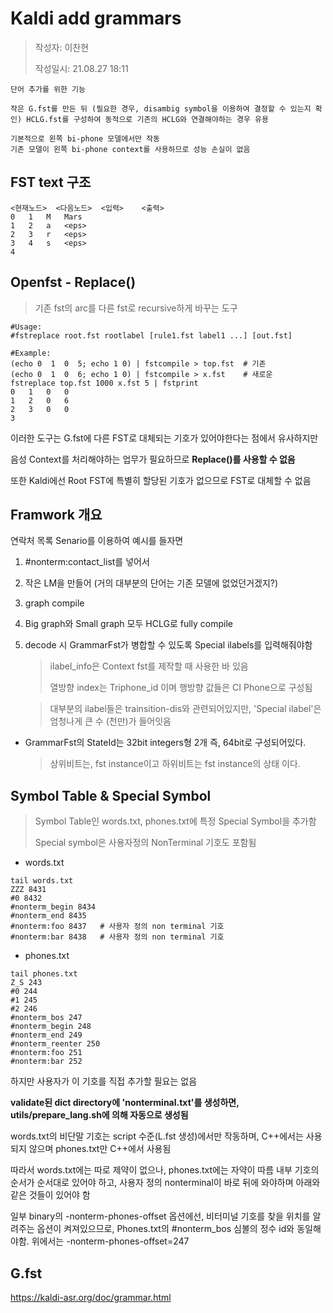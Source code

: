 # Kaldi add grammars

> 작성자: 이찬현
>
> 작성일시: 21.08.27 18:11



```
단어 추가를 위한 기능

작은 G.fst를 만든 뒤 (필요한 경우, disambig symbol을 이용하여 결정할 수 있는지 확인) HCLG.fst를 구성하여 동적으로 기존의 HCLG와 연결해야하는 경우 유용

기본적으로 왼쪽 bi-phone 모델에서만 작동
기존 모델이 왼쪽 bi-phone context를 사용하므로 성능 손실이 없음
```



## FST text 구조

```
<현재노드>	<다음노드>	<입력>	<출력>
0	1	M	Mars
1	2	a	<eps>
2	3	r	<eps>
3	4	s	<eps>
4
```





## Openfst - Replace()

> 기존 fst의 arc를 다른 fst로 recursive하게 바꾸는 도구

```shell
#Usage:
#fstreplace root.fst rootlabel [rule1.fst label1 ...] [out.fst]

#Example:
(echo 0  1  0  5; echo 1 0) | fstcompile > top.fst	# 기존
(echo 0  1  0  6; echo 1 0) | fstcompile > x.fst	# 새로운
fstreplace top.fst 1000 x.fst 5 | fstprint
0	1	0	0
1	2	0	6
2	3	0	0
3
```

이러한 도구는 G.fst에 다른 FST로 대체되는 기호가 있어야한다는 점에서 유사하지만

음성 Context를 처리해야하는 업무가 필요하므로 **Replace()를 사용할 수 없음**

또한 Kaldi에선 Root FST에 특별히 할당된 기호가 없으므로 FST로 대체할 수 없음



## Framwork 개요

연락처 목록 Senario를 이용하여 예시를 들자면

1. #nonterm:contact_list를 넣어서

2. 작은 LM을 만들어 (거의 대부분의 단어는 기존 모델에 없었던거겠지?)

3. graph compile

4. Big graph와 Small graph 모두 HCLG로 fully compile

5. decode 시 GrammarFst가 병합할 수 있도록 Special ilabels를 입력해줘야함

   > ilabel_info은 Context fst를 제작할 때 사용한 바 있음
   >
   > 열방향 index는 Triphone_id 이며 행방향 값들은 CI Phone으로 구성됨

   > 대부분의 ilabel들은 trainsition-dis와 관련되어있지만, 'Special ilabel'은 엄청나게 큰 수 (천만)가 들어잇음 



- GrammarFst의 StateId는 32bit integers형 2개 즉, 64bit로 구성되어있다.

  > 상위비트는, fst instance이고 하위비트는 fst instance의 상태 이다.



## Symbol Table & Special Symbol

> Symbol Table인 words.txt, phones.txt에 특정 Special Symbol을 추가함
>
> Special symbol은 사용자정의 NonTerminal 기호도 포함됨

- words.txt

```shell
tail words.txt 
ZZZ 8431 
#0 8432 
#nonterm_begin 8434 
#nonterm_end 8435 
#nonterm:foo 8437	# 사용자 정의 non terminal 기호 
#nonterm:bar 8438	# 사용자 정의 non terminal 기호
```

- phones.txt

```shell
tail phones.txt 
Z_S 243 
#0 244 
#1 245 
#2 246 
#nonterm_bos 247 
#nonterm_begin 248 
#nonterm_end 249 
#nonterm_reenter 250 
#nonterm:foo 251 
#nonterm:bar 252
```

하지만 사용자가 이 기호를 직접 추가할 필요는 없음

**validate된 dict directory에 'nonterminal.txt'를 생성하면, utils/prepare_lang.sh에 의해 자동으로 생성됨**



words.txt의 비단말 기호는 script 수준(L.fst 생성)에서만 작동하며, C++에서는 사용되지 않으며 phones.txt만 C++에서 사용됨

따라서 words.txt에는 따로 제약이 없으나, phones.txt에는 자약이 따름 내부 기호의 순서가 순서대로 있어야 하고, 사용자 정의 nonterminal이 바로 뒤에 와야하며 아래와 같은 것들이 있어야 함



일부 binary의 -nonterm-phones-offset 옵션에선, 비터미널 기호를 찾을 위치를 알려주는 옵션이 켜져있으므로, Phones.txt의 #nonterm_bos 심볼의 정수 id와 동일해야함. 위에서는 -nonterm-phones-offset=247



## G.fst

https://kaldi-asr.org/doc/grammar.html